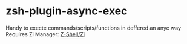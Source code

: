 # zsh-plugin-async-exec
Handy to execte commands/scripts/functions in deffered an anyc way   
Requires Zi Manager: [Z-Shell/Zi](https://github.com/z-shell/zi)   

